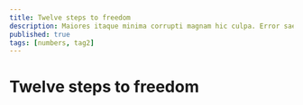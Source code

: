 ```yaml
---
title: Twelve steps to freedom
description: Maiores itaque minima corrupti magnam hic culpa. Error saepe repudiandae modi vero animi architecto voluptatum. Dignissimos nesciunt voluptates sapiente aliquid neque.
published: true
tags: [numbers, tag2]
---
```


# Twelve steps to freedom
